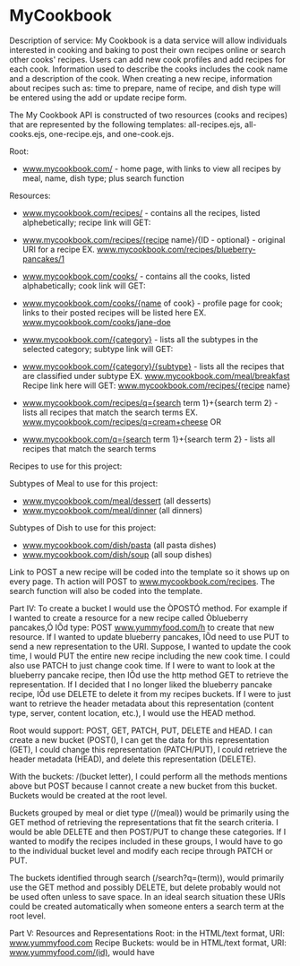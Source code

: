 MyCookbook
==========

Description of service:
My Cookbook is a data service will allow individuals interested in cooking and baking to post their own recipes online 
or search other cooks' recipes. Users can add new cook profiles and add recipes for each cook. Information used to
describe the cooks includes the cook name and a description of the cook. When creating a new recipe, information about 
recipes such as: time to prepare, name of recipe, and dish type will be entered using the add or update recipe form.

The My Cookbook API is constructed of two resources (cooks and recipes) that are represented by the following templates:
all-recipes.ejs, all-cooks.ejs, one-recipe.ejs, and one-cook.ejs.
   
Root: 
* www.mycookbook.com/ - home page, with links to view all recipes by meal, name, dish type; plus search function

Resources:
* www.mycookbook.com/recipes/ - contains all the recipes, listed alphebetically; recipe link will GET:
* www.mycookbook.com/recipes/{recipe name}/{ID - optional} - original URI for a recipe
       EX. www.mycookbook.com/recipes/blueberry-pancakes/1

* www.mycookbook.com/cooks/ - contains all the cooks, listed alphabetically; cook link will GET:
* www.mycookbook.com/cooks/{name of cook} - profile page for cook; links to their posted recipes will be listed here
       EX. www.mycookbook.com/cooks/jane-doe

* www.mycookbook.com/{category} - lists all the subtypes in the selected category; subtype link will GET:
* www.mycookbook.com/{category}/{subtype} - lists all the recipes that are classified under subtype
       EX. www.mycookbook.com/meal/breakfast
       Recipe link here will GET: www.mycookbook.com/recipes/{recipe name}

* www.mycookbook.com/recipes/q={search term 1}+{search term 2} - lists all recipes that match the search terms
       EX. www.mycookbook.com/recipes/q=cream+cheese 
OR
* www.mycookbook.com/q={search term 1}+{search term 2} - lists all recipes that match the search terms


Recipes to use for this project:


Subtypes of Meal to use for this project:
* www.mycookbook.com/meal/dessert  (all desserts)
* www.mycookbook.com/meal/dinner (all dinners)

Subtypes of Dish to use for this project:
* www.mycookbook.com/dish/pasta (all pasta dishes)
* www.mycookbook.com/dish/soup (all soup dishes)

Link to POST a new recipe will be coded into the template so it shows up on every page. Th action will POST to www.mycookbook.com/recipes. The search function will also be coded into the template.


Part IV:
To create a bucket I would use the ÒPOSTÓ method. For example if I wanted to create a resource for a new recipe called Òblueberry pancakes,Ó IÕd type: POST www.yummyfood.com/h to create that new resource. If I wanted to update blueberry pancakes, IÕd need to use PUT to send a new representation to the URI. Suppose, I wanted to update the cook time, I would PUT the entire new recipe including the new cook time. I could also use PATCH to just change cook time. If I were to want to look at the blueberry pancake recipe, then IÕd use the http method GET to retrieve the representation. If I decided that I no longer liked the blueberry pancake recipe, IÕd use DELETE to delete it from my recipes buckets. If I were to just want to retrieve the header metadata about this representation (content type, server, content location, etc.), I would use the HEAD method.

Root would support: POST, GET, PATCH, PUT, DELETE and HEAD. I can create a new bucket (POST(), I can get the data for this representation (GET), I could change this representation (PATCH/PUT), I could retrieve the header metadata (HEAD), and delete this representation (DELETE).

With the buckets: /(bucket letter), I could perform all the methods mentions above but POST because I cannot create a new bucket from this bucket. Buckets would be created at the root level. 

Buckets grouped by meal or diet type (/(meal)) would be primarily using the GET method of retrieving the representations that fit the search criteria. I would be able DELETE and then POST/PUT to change these categories. If I wanted to modify the recipes included in these groups, I would have to go to the individual bucket level and modify each recipe through PATCH or PUT.

The buckets identified through search (/search?q=(term)), would primarily use the GET method and possibly DELETE, but delete probably would not be used often unless to save space. In an ideal search situation these URIs could be created automatically when someone enters a search term at the root level.

Part V:
Resources and Representations
Root: in the HTML/text format, URI: www.yummyfood.com
Recipe Buckets: would be in HTML/text format, URI: www.yummyfood.com/(id), would have <title>, <author>, <ingredients>, <time>, <servings>, <instructions>
Meal Groups: would be in HTML/text format, URI: www.yummyfood.com/(meal), each group would be represented by an index or recipe titles and author that the user could see and use to select. Clicking on a recipe title, would lead the user to the recipeÕs URI (see above).
Keyword Search Results: would be HTML/text format, URI: www.yummyfood.com/search/q=(term a)+(term b), would also be represented by an index of titles and author that the user could see and use to select a recipe to view. 

Root would be represented in HTML and text and would have the location of www.yummyfood.com. If the root page were down, the client could receive a 404 not found error when using the GET method. When the root was first created, the creator would receive a 201 created message. To create the root page, the POST method would be used. 

When a recipe bucket is added the creator would get a 201 created message. In order to add a recipe, the POST method would need to be used A user trying to download the recipe could possibly get a 206 partial content message if the page froze in the middle of loading. If the user were to try to GET a recipe that had been deleted, he or she might receive a 404 not found or a 410 gone message. If the administrator were to successfully delete a recipe using the DELETE method, he or she would get the 200 OK message if he or she were to try to delete the recipe again. If a non-administrator were to try to delete a recipe, he or she would receive the 403 forbidden message. If an admin or user were to try to use the OPTIONS method, he or she would receive the 405 method not allowed message. To update the recipes the PATCH or PUT method would need to be used. If the PATCH or PUT was successful a 200 OK method would be sent to the client. If the PATCH or PUT was unsuccessful due to something on the server side, a 500 Internal Server Error. 

The Meal Groups representation would have similar methods and errors to recipe buckets. 

The Keyword Search representation would primarily rely on the GET method which could result in a 404 not found error or 400 bad request error. 
